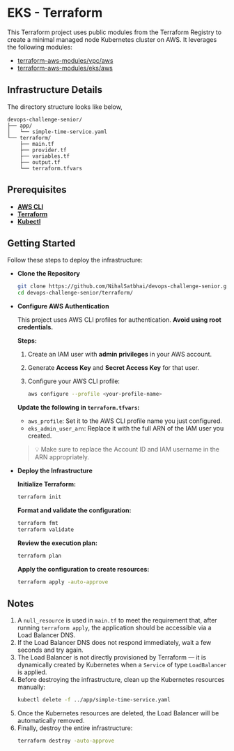 # EKS - Terraform

This Terraform project uses public modules from the Terraform Registry to create a minimal managed node Kubernetes cluster on AWS. It leverages the following modules:

- [terraform-aws-modules/vpc/aws](https://registry.terraform.io/modules/terraform-aws-modules/vpc/aws/latest)
- [terraform-aws-modules/eks/aws](https://registry.terraform.io/modules/terraform-aws-modules/eks/aws/latest)

## Infrastructure Details
The directory structure looks like below,

```
devops-challenge-senior/
├── app/
│   └── simple-time-service.yaml
└── terraform/
    ├── main.tf
    ├── provider.tf
    ├── variables.tf
    ├── output.tf
    └── terraform.tfvars
```

## Prerequisites
- **[AWS CLI](https://docs.aws.amazon.com/cli/latest/userguide/install-cliv2.html)**
- **[Terraform](https://developer.hashicorp.com/terraform/install)**
- **[Kubectl](https://kubernetes.io/docs/tasks/tools/)**

## Getting Started
Follow these steps to deploy the infrastructure:

- **Clone the Repository**
  ```bash
  git clone https://github.com/NihalSatbhai/devops-challenge-senior.git
  cd devops-challenge-senior/terraform/
  ```

- **Configure AWS Authentication**

  This project uses AWS CLI profiles for authentication. **Avoid using root credentials.**

  **Steps:**
  1. Create an IAM user with **admin privileges** in your AWS account.
  2. Generate **Access Key** and **Secret Access Key** for that user.
  3. Configure your AWS CLI profile:

     ```bash
     aws configure --profile <your-profile-name>
     ```

  **Update the following in `terraform.tfvars`:**
  - `aws_profile`: Set it to the AWS CLI profile name you just configured.
  - `eks_admin_user_arn`: Replace it with the full ARN of the IAM user you created.

  > 💡 Make sure to replace the Account ID and IAM username in the ARN appropriately.


- **Deploy the Infrastructure**

  **Initialize Terraform:**
  ```bash
  terraform init
  ```

  **Format and validate the configuration:**
  ```bash
  terraform fmt
  terraform validate
  ```

  **Review the execution plan:**
  ```bash
  terraform plan
  ```

  **Apply the configuration to create resources:**
  ```bash
  terraform apply -auto-approve
  ```

## Notes

1. A `null_resource` is used in `main.tf` to meet the requirement that, after running `terraform apply`, the application should be accessible via a Load Balancer DNS.
2. If the Load Balancer DNS does not respond immediately, wait a few seconds and try again.
3. The Load Balancer is not directly provisioned by Terraform — it is dynamically created by Kubernetes when a `Service` of type `LoadBalancer` is applied.
4. Before destroying the infrastructure, clean up the Kubernetes resources manually:
   ```bash
   kubectl delete -f ../app/simple-time-service.yaml
   ```
5. Once the Kubernetes resources are deleted, the Load Balancer will be automatically removed.
6. Finally, destroy the entire infrastructure:
   ```bash
   terraform destroy -auto-approve
   ```
